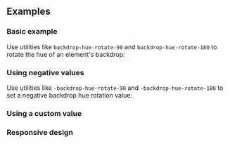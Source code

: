 <ApiTable
  rows=
/>

## Examples

### Basic example

Use utilities like `backdrop-hue-rotate-90` and `backdrop-hue-rotate-180` to rotate the hue of an element's backdrop:

### Using negative values

Use utilities like `-backdrop-hue-rotate-90` and `-backdrop-hue-rotate-180` to set a negative backdrop hue rotation value:

### Using a custom value

### Responsive design
